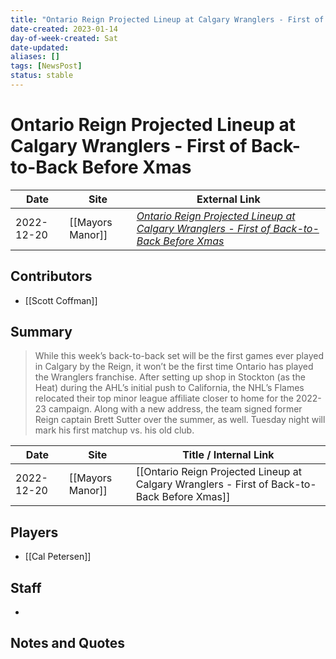 ```yaml
---
title: "Ontario Reign Projected Lineup at Calgary Wranglers - First of Back-to-Back Before Xmas"
date-created: 2023-01-14
day-of-week-created: Sat
date-updated: 
aliases: []
tags: [NewsPost]
status: stable
---
```


# Ontario Reign Projected Lineup at Calgary Wranglers - First of Back-to-Back Before Xmas

| Date       | Site             | External Link                                                                                                                                                                                                       |
| ---------- | ---------------- | ------------------------------------------------------------------------------------------------------------------------------------------------------------------------------------------------------------------- |
| 2022-12-20 | [[Mayors Manor]] | [*Ontario Reign Projected Lineup at Calgary Wranglers - First of Back-to-Back Before Xmas*](https://mayorsmanor.com/2022/12/ontario-reign-projected-lineup-at-calgary-wranglers-first-of-back-to-back-before-xmas/) |

## Contributors
- [[Scott Coffman]]

## Summary
> While this week’s back-to-back set will be the first games ever played in Calgary by the Reign, it won’t be the first time Ontario has played the Wranglers franchise. After setting up shop in Stockton (as the Heat) during the AHL’s initial push to California, the NHL’s Flames relocated their top minor league affiliate closer to home for the 2022-23 campaign. Along with a new address, the team signed former Reign captain Brett Sutter over the summer, as well. Tuesday night will mark his first matchup vs. his old club.

| Date       | Site             | Title / Internal Link                                                                       |
| ---------- | ---------------- | ------------------------------------------------------------------------------------------- |
| 2022-12-20 | [[Mayors Manor]] | [[Ontario Reign Projected Lineup at Calgary Wranglers - First of Back-to-Back Before Xmas]] |

## Players
- [[Cal Petersen]]

## Staff
- 

## Notes and Quotes

